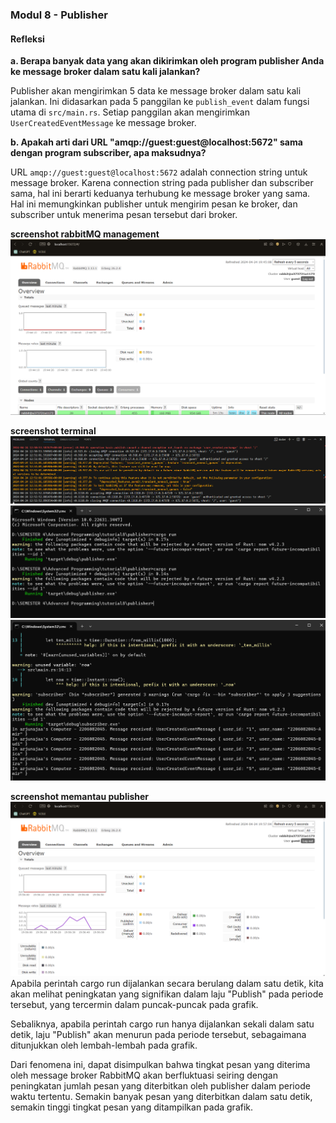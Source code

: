 ### Modul 8 - Publisher

#### **Refleksi**

**a. Berapa banyak data yang akan dikirimkan oleh program publisher Anda ke message broker dalam satu kali jalankan?**

Publisher akan mengirimkan 5 data ke message broker dalam satu kali jalankan. Ini didasarkan pada 5 panggilan ke `publish_event` dalam fungsi utama di `src/main.rs`. Setiap panggilan akan mengirimkan `UserCreatedEventMessage` ke message broker.

**b. Apakah arti dari URL "amqp://guest:guest@localhost:5672" sama dengan program subscriber, apa maksudnya?**

URL `amqp://guest:guest@localhost:5672` adalah connection string untuk message broker. Karena connection string pada publisher dan subscriber sama, hal ini berarti keduanya terhubung ke message broker yang sama. Hal ini memungkinkan publisher untuk mengirim pesan ke broker, dan subscriber untuk menerima pesan tersebut dari broker.

**screenshot rabbitMQ management**
![Screenshot](image.png)

**screenshot terminal**
![docker](image-1.png)
![publisher](image-2.png)
![subscriber](image-3.png)

**screenshot memantau publisher**
![publisher1](image-4.png)
Apabila perintah cargo run dijalankan secara berulang dalam satu detik, kita akan melihat peningkatan yang signifikan dalam laju "Publish" pada periode tersebut, yang tercermin dalam puncak-puncak pada grafik.

Sebaliknya, apabila perintah cargo run hanya dijalankan sekali dalam satu detik, laju "Publish" akan menurun pada periode tersebut, sebagaimana ditunjukkan oleh lembah-lembah pada grafik.

Dari fenomena ini, dapat disimpulkan bahwa tingkat pesan yang diterima oleh message broker RabbitMQ akan berfluktuasi seiring dengan peningkatan jumlah pesan yang diterbitkan oleh publisher dalam periode waktu tertentu. Semakin banyak pesan yang diterbitkan dalam satu detik, semakin tinggi tingkat pesan yang ditampilkan pada grafik.
